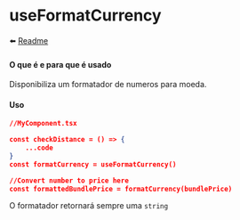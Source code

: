 # useFormatCurrency

⬅️ [Readme](../../README.md)

#### O que é e para que é usado

Disponibiliza um formatador de numeros para moeda.

#### Uso

```json
//MyComponent.tsx

const checkDistance = () => {
    ...code
}
const formatCurrency = useFormatCurrency()

//Convert number to price here
const formattedBundlePrice = formatCurrency(bundlePrice)
```

O formatador retornará sempre uma `string`
